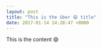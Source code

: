 ```yaml
---
layout: post
title: "This is the über 😄 title"
date: 2017-01-14 14:28:47 +0000
---
```


This is the content 😄